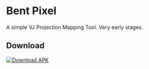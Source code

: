 # Bent Pixel

A simple VJ Projection Mapping Tool. Very early stages.

## Download

[![Download APK](https://img.shields.io/badge/Download-APK-blue)](https://github.com/alanpt/bentpixel/releases/latest/download/app-release.apk)
